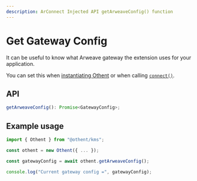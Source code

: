 ```yaml
---
description: ArConnect Injected API getArweaveConfig() function
---
```


# Get Gateway Config

It can be useful to know what Arweave gateway the extension uses for your application.

You can set this when [instantiating Othent](./constructor.md#gatewayconfig-gatewayconfig) or when calling
[`connect()`](connect.md). 

## API

```ts
getArweaveConfig(): Promise<GatewayConfig>;
```

## Example usage

```ts
import { Othent } from "@othent/kms";

const othent = new Othent({ ... });

const gatewayConfig = await othent.getArweaveConfig();

console.log("Current gateway config =", gatewayConfig);
```
